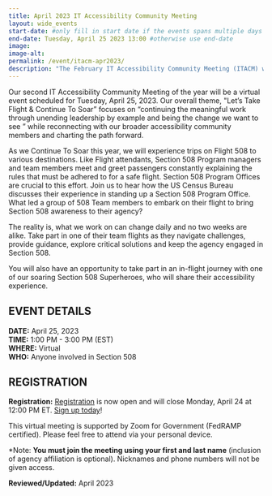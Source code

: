```yaml
---
title: April 2023 IT Accessibility Community Meeting
layout: wide_events
start-date: #only fill in start date if the events spans multiple days
end-date: Tuesday, April 25 2023 13:00 #otherwise use end-date
image:
image-alt: 
permalink: /event/itacm-apr2023/
description: "The February IT Accessibility Community Meeting (ITACM) will be held on Tuesday, April 25, 2023."
---
```

Our second IT Accessibility Community Meeting of the year will be a virtual event scheduled for Tuesday, April 25, 2023. Our overall theme, "Let’s Take Flight  & Continue To Soar” focuses on “continuing the meaningful work through unending leadership by example and being the change we want to see ” while reconnecting with our broader accessibility community members and charting the path forward. 

As we Continue To Soar this year, we will experience trips on Flight 508 to various destinations.  Like Flight attendants, Section 508 Program managers and team members meet and greet passengers constantly explaining the rules that must be adhered to for a safe flight.  Section 508 Program Offices are crucial to this effort.  Join us to hear how the US Census Bureau discusses their experience in standing up a Section 508 Program Office.  What led a group of 508 Team members to embark on their flight to bring Section 508 awareness to their agency?

The reality is, what we work on can change daily and no two weeks are alike.  Take part in one of their team flights as they navigate challenges, provide guidance, explore critical solutions and keep the agency engaged in Section 508.

You will also have an opportunity to take part in an in-flight journey with one of our soaring Section 508 Superheroes, who will share their accessibility experience.

## EVENT DETAILS
**DATE:** April 25, 2023  
**TIME:** 1:00 PM - 3:00 PM (EST)  
**WHERE:** Virtual  
**WHO:** Anyone involved in Section 508  

## REGISTRATION
**Registration:** [Registration][1] is now open and will close Monday, April 24 at 12:00 PM ET. [Sign up today][1]! 
 
This virtual meeting is supported by Zoom for Government (FedRAMP certified). Please feel free to attend via your personal device.

*Note: **You must join the meeting using your first and last name** (inclusion of agency affiliation is optional). Nicknames and phone numbers will not be given access.

**Reviewed/Updated:** April 2023

[1]: https://feedback.gsa.gov/jfe/form/SV_bejdlte7P5LpoBE